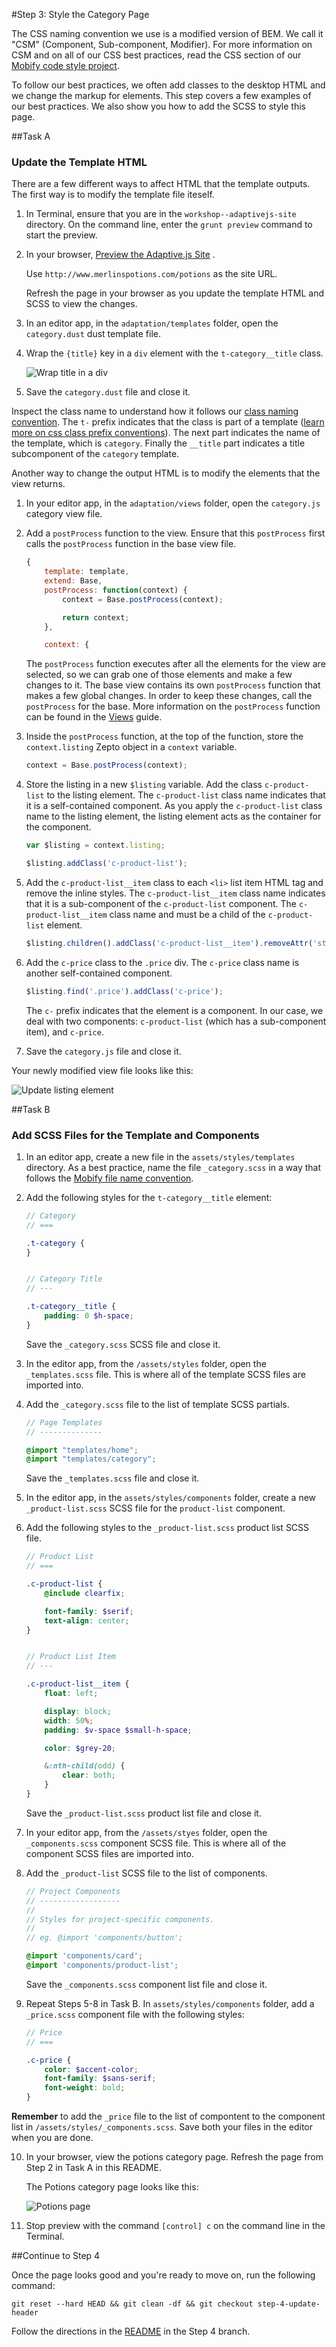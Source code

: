 #Step 3: Style the Category Page

The CSS naming convention we use is a modified version of BEM. We call it "CSM" (Component, Sub-component, Modifier). For more information on CSM and on all of our CSS best practices, read the CSS section of our [Mobify code style project](https://github.com/mobify/mobify-code-style/tree/master/css).

To follow our best practices, we often add classes to the desktop HTML and we change the markup for elements. This step covers a few examples of our best practices. We also show you how to add the SCSS to style this page.

##Task A

### Update the Template HTML

There are a few different ways to affect HTML that the template outputs. The first way is to modify the template file iteself.

1. In Terminal, ensure that you are in the `workshop--adaptivejs-site` directory. On the command line, enter the `grunt preview` command to start the preview.
2. In your browser, [Preview the Adaptive.js Site](https://cloud.mobify.com/docs/adaptivejs/getting-started/new-project/#/start-adaptivejs-server) .

    Use `http://www.merlinspotions.com/potions` as the site URL.

    Refresh the page in your browser as you update the template HTML and SCSS to view the changes.

3. In an editor app, in the `adaptation/templates` folder, open the `category.dust` dust template file.
4. Wrap the `{title}` key in a `div` element with the `t-category__title` class.

    ![Wrap title in a div](https://s3.amazonaws.com/uploads.hipchat.com/15359/64553/AoTbBtkdqrBznRL/Screen%20Shot%202015-01-16%20at%201.25.40%20PM.png)

5. Save the `category.dust` file and close it.

Inspect the class name to understand how it follows our [class naming convention](https://github.com/mobify/mobify-code-style/tree/master/css/class-naming-conventions#class-naming-conventions). The `t-` prefix indicates that the class is part of a template ([learn more on css class prefix conventions](https://github.com/mobify/mobify-code-style/tree/master/css/class-naming-conventions#class-prefix-conventions)).
The next part indicates the name of the template, which is `category`.
Finally the  `__title` part indicates a title subcomponent of the `category` template.

Another way to change the output HTML is to modify the elements that the view returns.

1. In your editor app, in the `adaptation/views` folder, open the `category.js` category view file.
2. Add a `postProcess` function to the view. Ensure that this `postProcess` first calls the `postProcess` function in the base view file.

    ```javascript
    {
        template: template,
        extend: Base, 
        postProcess: function(context) {
            context = Base.postProcess(context);

            return context;
        },

        context: {
    ```

    The `postProcess` function executes after all the elements for the view are selected, so we can grab one of those elements and make a few changes to it. The base view contains its own `postProcess` function that makes a few global changes. In order to keep these changes, call the `postProcess` for the base. More information on the `postProcess` function can be found in the [Views](http://docs.mobify.com/v1.0/docs/views/#c-view-postprocess) guide.

3. Inside the `postProcess` function, at the top of the function, store the `context.listing` Zepto object in a `context` variable.

    ```javascript
    context = Base.postProcess(context);
    ```

4. Store the listing in a new `$listing` variable. Add the class `c-product-list` to the listing element. The `c-product-list` class name indicates that it is a self-contained component. As you apply the `c-product-list` class name to the listing element, the listing element acts as the container for the component.

    ```javascript
    var $listing = context.listing;
    
    $listing.addClass('c-product-list');
    ```

5. Add the `c-product-list__item` class to each `<li>` list item HTML tag and remove the inline styles. The `c-product-list__item` class name indicates that it is a sub-component of the `c-product-list` component. The `c-product-list__item` class name and must be a child of the `c-product-list` element.

    ```javascript
    $listing.children().addClass('c-product-list__item').removeAttr('style');
    ```

6. Add the `c-price` class to the `.price` div. The `c-price` class name is another self-contained component.

    ```javascript
    $listing.find('.price').addClass('c-price');
    ```

    The `c-` prefix indicates that the element is a component. In our case, we deal with two components: `c-product-list` (which has a sub-component item), and `c-price`.
    
7. Save the `category.js` file and close it.

Your newly modified view file looks like this:

![Update listing element](https://s3.amazonaws.com/uploads.hipchat.com/15359/64553/jA3OWysySFbjwTM/Screen%20Shot%202015-03-27%20at%2011.45.02%20AM.png)

##Task B

### Add SCSS Files for the Template and Components

1. In an editor app, create a new file in the `assets/styles/templates` directory. As a best practice, name the file `_category.scss` in a way that follows the [Mobify file name convention](https://github.com/mobify/mobify-code-style/tree/master/css/sass-best-practices#filename-naming-convention).
2. Add the following styles for the `t-category__title` element:

    ```scss
    // Category
    // ===

    .t-category {
    }


    // Category Title
    // ---

    .t-category__title {
        padding: 0 $h-space;
    }
    ```

    Save the `_category.scss` SCSS file and close it.

3. In the editor app, from the `/assets/styles` folder, open the `_templates.scss` file. This is where all of the template SCSS files are imported into.
4. Add the `_category.scss` file to the list of template SCSS partials.

    ```scss
    // Page Templates
    // --------------

    @import "templates/home";
    @import "templates/category";
    ```

    Save the `_templates.scss` file and close it.

5. In the editor app, in the `assets/styles/components` folder, create a new `_product-list.scss` SCSS file for the `product-list` component.
6. Add the following styles to the `_product-list.scss` product list SCSS file.

    ```scss
    // Product List
    // ===

    .c-product-list {
        @include clearfix;

        font-family: $serif;
        text-align: center;
    }


    // Product List Item
    // ---

    .c-product-list__item {
        float: left;

        display: block;
        width: 50%;
        padding: $v-space $small-h-space;

        color: $grey-20;

        &:nth-child(odd) {
            clear: both;
        }
    }
    ```
    Save the `_product-list.scss` product list file and close it.

7. In your editor app, from the `/assets/styes` folder, open the `_components.scss` component SCSS file. This is where all of the component SCSS files are imported into.
8. Add the `_product-list` SCSS file to the list of components.

    ```scss
    // Project Components
    // ------------------
    //
    // Styles for project-specific components.
    //
    // eg. @import 'components/button';

    @import 'components/card';
    @import 'components/product-list';
    ```
    Save the `_components.scss` component list file and close it.

9. Repeat Steps 5-8 in Task B. In `assets/styles/components` folder, add a `_price.scss` component file with the following styles:

    ```scss
    // Price
    // ===

    .c-price {
        color: $accent-color;
        font-family: $sans-serif;
        font-weight: bold;
    }
    ```
**Remember** to add the `_price` file to the list of compontent to the component list in `/assets/styles/_components.scss`. Save both your files in the editor when you are done.

10. In your browser, view the potions category page. Refresh the page from Step 2 in Task A in this README.

    The Potions category page looks like this:

    ![Potions page](https://s3.amazonaws.com/uploads.hipchat.com/15359/64553/sYtMKGfRqXkKOr4/Screen%20Shot%202015-01-16%20at%202.04.06%20PM.png)

11. Stop preview with the command `[control] c` on the command line in the Terminal.

##Continue to Step 4

Once the page looks good and you're ready to move on, run the following command:

```
git reset --hard HEAD && git clean -df && git checkout step-4-update-header
```

Follow the directions in the  [README](https://github.com/mobify/workshop--adaptivejs-site/blob/step-4-update-header/README.md) in the Step 4 branch.
